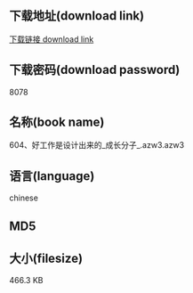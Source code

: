 ## 下载地址(download link)
[下载链接 download link](https://tutu365.netlify.app/?s=604%E3%80%81%E5%A5%BD%E5%B7%A5%E4%BD%9C%E6%98%AF%E8%AE%BE%E8%AE%A1%E5%87%BA%E6%9D%A5%E7%9A%84_%E6%88%90%E9%95%BF%E5%88%86%E5%AD%90_.azw3)

## 下载密码(download password)
8078

## 名称(book name)
604、好工作是设计出来的_成长分子_.azw3.azw3

## 语言(language)
chinese

## MD5


## 大小(filesize)
466.3 KB
